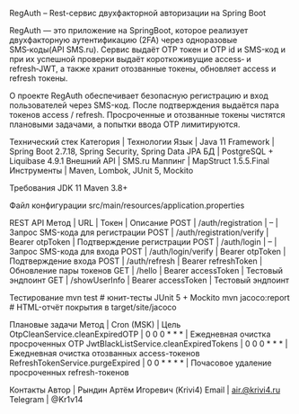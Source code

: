 RegAuth – Rest-сервис двухфакторной авторизации на Spring Boot

RegAuth — это приложение на SpringBoot, которое реализует двухфакторную аутентификацию (2FA) через одноразовые SMS‑коды(API SMS.ru). 
Сервис выдаёт OTP токен и OTP id и SMS-код и при их успешной проверки выдаёт короткоживущие access‑ и refresh‑JWT,
а также хранит отозванные токены, обновляет access и refresh токены.


О проекте
RegAuth обеспечивает безопасную регистрацию и вход пользователей через SMS-код. 
После подтверждения выдаётся пара токенов access / refresh. 
Просроченные и отозванные токены чистятся плановыми задачами, а попытки ввода OTP лимитируются.

Технический стек
Категория | Технологии
Язык      | Java 11
Framework | Spring Boot 2.7.18, Spring Security, Spring Data JPA
БД        | PostgreSQL + Liquibase 4.9.1
Внешний API | SMS.ru
Маппинг   | MapStruct 1.5.5.Final
Инструменты | Maven, Lombok, JUnit 5, Mockito

Требования
JDK 11
Maven 3.8+

Файл конфигурации
src/main/resources/application.properties

REST API
Метод | URL | Токен | Описание
POST | /auth/registration | – | Запрос SMS-кода для регистрации
POST | /auth/registration/verify | Bearer otpToken | Подтверждение регистрации
POST | /auth/login | – | Запрос SMS-кода для входа
POST | /auth/login/verify | Bearer otpToken | Подтверждение входа
POST | /auth/refresh | Bearer refreshToken | Обновление пары токенов
GET  | /hello | Bearer accessToken | Тестовый эндпоинт
GET  | /showUserInfo | Bearer accessToken | Тестовый эндпоинт

Тестирование
mvn test          # юнит-тесты JUnit 5 + Mockito
mvn jacoco:report # HTML-отчёт покрытия в target/site/jacoco

Плановые задачи
Метод | Cron (MSK) | Цель
OtpCleanService.cleanExpiredOTP | 0 0 0 * * * | Ежедневная очистка просроченных OTP
JwtBlackListService.cleanExpiredTokens | 0 0 0 * * * | Ежедневная очистка отозванных access-токенов
RefreshTokenService.purgeExpired | 0 0 * * * * | Почасовое удаление просроченных refresh-токенов

Контакты
Автор | Рындин Артём Игоревич (Krivi4)
Email | air.@krivi4.ru
Telegram | @Kr1v14
